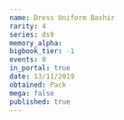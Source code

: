 ```yaml
---
name: Dress Uniform Bashir
rarity: 4
series: ds9
memory_alpha:
bigbook_tier: -1
events: 0
in_portal: true
date: 13/11/2019
obtained: Pack
mega: false
published: true
---
```



